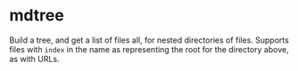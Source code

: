 # mdtree

Build a tree, and get a list of files all, for nested directories of files. Supports files with `index` in the name as representing the root for the directory above, as with URLs.